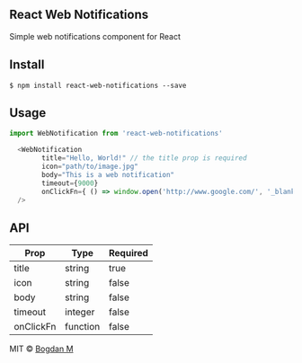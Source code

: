 ## React Web Notifications

Simple web notifications component for React

## Install

```
$ npm install react-web-notifications --save
```

## Usage

```js
import WebNotification from 'react-web-notifications'
```

```js
  <WebNotification
        title="Hello, World!" // the title prop is required
        icon="path/to/image.jpg"
        body="This is a web notification"
        timeout={9000}
        onClickFn={ () => window.open('http://www.google.com/', '_blank') } // open your own site on notification click
  />

```

## API

| Prop  | Type   | Required |
|-------|--------|----------|
| title | string | true     |
| icon  | string | false    |
| body  | string | false    |
| timeout  | integer | false    |
| onClickFn  | function | false    |



MIT © [Bogdan M](http://mlb.ro)
